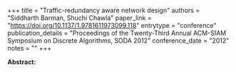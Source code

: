 +++
title = "Traffic-redundancy aware network design"
authors = "Siddharth Barman, Shuchi Chawla"
paper_link = "https://doi.org/10.1137/1.9781611973099.118"
entrytype = "conference"
publication_details = "Proceedings of the Twenty-Third Annual ACM-SIAM Symposium on Discrete Algorithms,  SODA 2012"
conference_date = "2012"
notes = ""
+++

<b>Abstract:</b>

